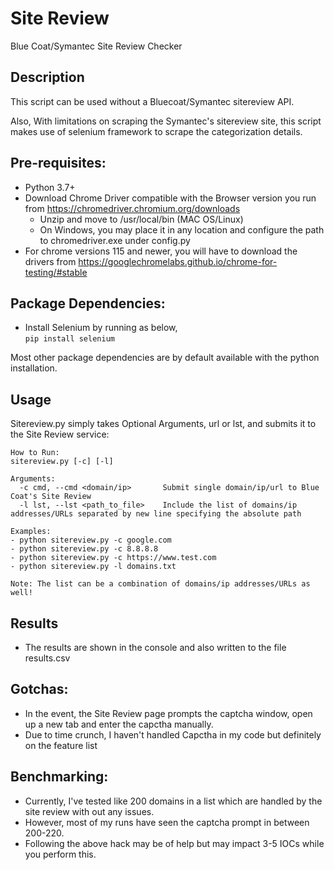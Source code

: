 # Site Review
Blue Coat/Symantec Site Review Checker

## Description

This script can be used without a Bluecoat/Symantec sitereview API. 

Also, With limitations on scraping the Symantec's sitereview site, this script makes use of selenium framework to scrape the categorization details. 

## Pre-requisites:

- Python 3.7+
- Download Chrome Driver compatible with the Browser version you run from https://chromedriver.chromium.org/downloads
  * Unzip and move to /usr/local/bin (MAC OS/Linux) 
  * On Windows, you may place it in any location and configure the path to chromedriver.exe under config.py
- For chrome versions 115 and newer, you will have to download the drivers from https://googlechromelabs.github.io/chrome-for-testing/#stable

## Package Dependencies:

- Install Selenium by running as below,  
```pip install selenium```

Most other package dependencies are by default available with the python installation.

## Usage

Sitereview.py simply takes Optional Arguments, url or lst, and submits it to the Site Review service:

```
How to Run:
sitereview.py [-c] [-l]

Arguments:
  -c cmd, --cmd <domain/ip>       Submit single domain/ip/url to Blue Coat's Site Review
  -l lst, --lst <path_to_file>    Include the list of domains/ip addresses/URLs separated by new line specifying the absolute path
  
Examples:
- python sitereview.py -c google.com
- python sitereview.py -c 8.8.8.8
- python sitereview.py -c https://www.test.com
- python sitereview.py -l domains.txt

Note: The list can be a combination of domains/ip addresses/URLs as well!

```
## Results
- The results are shown in the console and also written to the file results.csv

## Gotchas:

- In the event, the Site Review page prompts the captcha window, open up a new tab and enter the capctha manually.
- Due to time crunch, I haven't handled Capctha in my code but definitely on the feature list

## Benchmarking:

- Currently, I've tested like 200 domains in a list which are handled by the site review with out any issues. 
- However, most of my runs have seen the captcha prompt in between 200-220.
- Following the above hack may be of help but may impact 3-5 IOCs while you perform this.

